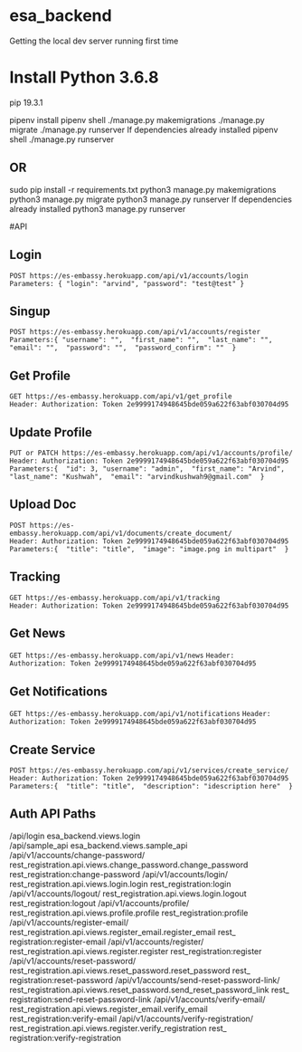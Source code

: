 # esa_backend

Getting the local dev server running first time
# Install Python 3.6.8
pip 19.3.1 

pipenv install 
pipenv shell 
./manage.py makemigrations 
./manage.py migrate 
./manage.py runserver 
If dependencies already installed 
pipenv shell 
./manage.py runserver

## OR

sudo pip install -r requirements.txt 
python3 manage.py makemigrations 
python3 manage.py migrate 
python3 manage.py runserver 
If dependencies already installed 
python3 manage.py runserver 

#API

## Login
`POST https://es-embassy.herokuapp.com/api/v1/accounts/login`  
`Parameters: {
    "login": "arvind",
    "password": "test@test"
}` 

## Singup
`POST https://es-embassy.herokuapp.com/api/v1/accounts/register`  
`Parameters:{
    "username": "", 
    "first_name": "", 
    "last_name": "", 
    "email": "", 
    "password": "", 
    "password_confirm": "" 
}` 

## Get Profile 
`GET https://es-embassy.herokuapp.com/api/v1/get_profile`  
`Header: Authorization: Token 2e9999174948645bde059a622f63abf030704d95` 

## Update Profile
`PUT or PATCH https://es-embassy.herokuapp.com/api/v1/accounts/profile/`  
`Header: Authorization: Token 2e9999174948645bde059a622f63abf030704d95`
`Parameters:{ 
    "id": 3,
    "username": "admin", 
    "first_name": "Arvind", 
    "last_name": "Kushwah", 
    "email": "arvindkushwah9@gmail.com" 
}` 


## Upload Doc 
`POST https://es-embassy.herokuapp.com/api/v1/documents/create_document/`   
`Header: Authorization: Token 2e9999174948645bde059a622f63abf030704d95`
`Parameters:{ 
    "title": "title", 
    "image": "image.png in multipart" 
}`  


## Tracking
`GET https://es-embassy.herokuapp.com/api/v1/tracking`   
`Header: Authorization: Token 2e9999174948645bde059a622f63abf030704d95`  


## Get News
`GET https://es-embassy.herokuapp.com/api/v1/news` 
`Header: Authorization: Token 2e9999174948645bde059a622f63abf030704d95`


## Get Notifications
`GET https://es-embassy.herokuapp.com/api/v1/notifications` 
`Header: Authorization: Token 2e9999174948645bde059a622f63abf030704d95`


## Create Service 
`POST https://es-embassy.herokuapp.com/api/v1/services/create_service/`   
`Header: Authorization: Token 2e9999174948645bde059a622f63abf030704d95`
`Parameters:{ 
    "title": "title", 
    "description": "idescription here" 
}` 

## Auth API Paths 
/api/login	esa_backend.views.login	  
/api/sample_api	esa_backend.views.sample_api	 
/api/v1/accounts/change-password/	rest_registration.api.views.change_password.change_password	rest_registration:change-password 
/api/v1/accounts/login/	rest_registration.api.views.login.login	rest_registration:login 
/api/v1/accounts/logout/	rest_registration.api.views.login.logout	rest_registration:logout 
/api/v1/accounts/profile/	rest_registration.api.views.profile.profile	rest_registration:profile 
/api/v1/accounts/register-email/	rest_registration.api.views.register_email.register_email	rest_ registration:register-email
/api/v1/accounts/register/	rest_registration.api.views.register.register	rest_registration:register 
/api/v1/accounts/reset-password/	rest_registration.api.views.reset_password.reset_password	rest_ registration:reset-password 
/api/v1/accounts/send-reset-password-link/	rest_registration.api.views.reset_password.send_reset_password_link	rest_ registration:send-reset-password-link 
/api/v1/accounts/verify-email/	rest_registration.api.views.register_email.verify_email	rest_registration:verify-email
/api/v1/accounts/verify-registration/	rest_registration.api.views.register.verify_registration	rest_ registration:verify-registration 
